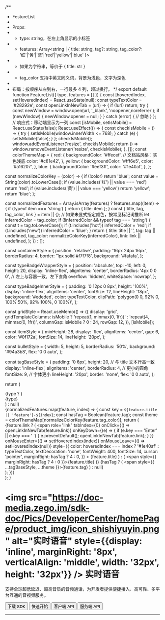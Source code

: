 /**
 * FestureList
 *
 * Props:
 * - type: string，在左上角显示的小标签
 * - features: Array<string | { title: string, tag?: string, tag_color?: '红'|'黄'|'蓝'|'red'|'yellow'|'blue' }>
 *   - 如果为字符串，等价于 { title: str }
 *   - tag_color 支持中英文同义词，背景为浅色，文字为深色
 *
 * 布局：按顺序从左到右，一行最多 4 列，超过换行。
 */
export default function FeatureList({ type, features = [] }) {
  const [hoveredIndex, setHoveredIndex] = React.useState(null);
  const typeTextColor = '#28292e';
  const openLinkInNewTab = (url) => {
    if (!url) return;
    try {
      const newWindow = window.open(url, '_blank', 'noopener,noreferrer');
      if (newWindow) {
        newWindow.opener = null;
      }
    } catch (error) {
      // 忽略
    }
  };
  // 响应式：移动端显示为一列
  const [isMobile, setIsMobile] = React.useState(false);
  React.useEffect(() => {
    const checkIsMobile = () => {
      try {
        setIsMobile(window.innerWidth <= 768);
      } catch (e) {
        setIsMobile(false);
      }
    };
    checkIsMobile();
    window.addEventListener('resize', checkIsMobile);
    return () => window.removeEventListener('resize', checkIsMobile);
  }, []);
  const colorThemeMap = {
    red: {
      backgroundColor: '#ffecef', // 文档站风格：实色浅底
      color: '#c81e42',
    },
    yellow: {
      backgroundColor: '#fff6e5',
      color: '#a16207',
    },
    blue: {
      backgroundColor: '#eef3ff',
      color: '#1e40af',
    },
  };

  const normalizeColorKey = (color) => {
    if (!color) return 'blue';
    const value = String(color).toLowerCase();
    if (value.includes('红') || value === 'red') return 'red';
    if (value.includes('黄') || value === 'yellow') return 'yellow';
    return 'blue';
  };

  const normalizedFeatures = Array.isArray(features)
    ? features.map((item) => {
        if (typeof item === 'string') {
          return { title: item };
        }
        const { title, tag, tag_color, link } = item || {};
        // 如果未显式指定颜色，按常见标记词推断
        let inferredColor = tag_color;
        if (!inferredColor && typeof tag === 'string') {
          const t = tag.toLowerCase();
          if (t.includes('hot')) inferredColor = 'red';
          if (t.includes('new')) inferredColor = 'blue';
        }
        return {
          title: title || '',
          tag: tag || undefined,
          tag_color: normalizeColorKey(inferredColor),
          link: link || undefined,
        };
      })
    : [];

  const containerStyle = {
    position: 'relative',
    padding: '16px 24px 16px',
    borderRadius: 4,
    border: '1px solid #f7f7f8',
    background: '#fafafa',
  };

  const typeBadgeWrapperStyle = {
    position: 'absolute',
    top: -10,
    left: 0,
    height: 20,
    display: 'inline-flex',
    alignItems: 'center',
    borderRadius: '4px 0 0 0', // 左上与容器一致，左下直角
    overflow: 'hidden',
    whiteSpace: 'nowrap',
  };

  const typeBadgeInnerStyle = {
    padding: '0 12px 0 8px',
    height: '100%',
    display: 'inline-flex',
    alignItems: 'center',
    fontSize: 12,
    lineHeight: '18px',
    background: '#ededed',
    color: typeTextColor,
    clipPath: 'polygon(0 0, 92% 0, 100% 50%, 92% 100%, 0 100%)',
  };

  const gridStyle = React.useMemo(() => ({
    display: 'grid',
    gridTemplateColumns: isMobile ? 'repeat(1, minmax(0, 1fr))' : 'repeat(4, minmax(0, 1fr))',
    columnGap: isMobile ? 0 : 24,
    rowGap: 12,
  }), [isMobile]);

  const itemStyle = {
    minHeight: 28,
    display: 'flex',
    alignItems: 'center',
    gap: 6,
    color: '#0f172a',
    fontSize: 14,
    lineHeight: '20px',
  };

  const bulletStyle = {
    width: 5,
    height: 5,
    borderRadius: '50%',
    background: '#94a3b8',
    flex: '0 0 auto',
  };

  const tagBaseStyle = {
    padding: '0 6px',
    height: 20, // 与 title 文本行高一致
    display: 'inline-flex',
    alignItems: 'center',
    borderRadius: 4, // 更小的圆角
    fontSize: 9, // 字体更小
    lineHeight: '20px',
    border: 'none',
    flex: '0 0 auto',
  };

  return (
    <div style={containerStyle}>
      {type ? (
        <div style={typeBadgeWrapperStyle}>
          <div style={typeBadgeInnerStyle}>{type}</div>
        </div>
      ) : null}
      <div style={gridStyle}>
        {normalizedFeatures.map((feature, index) => {
          const key = `${feature.title || 'feature'}-${index}`;
          const hasTag = Boolean(feature.tag);
          const theme = colorThemeMap[normalizeColorKey(feature.tag_color)];
          return (
            <div key={key} style={itemStyle}>
              <span style={bulletStyle} />
              {feature.link ? (
                <span
                  role="link"
                  tabIndex={0}
                  onClick={() => openLinkInNewTab(feature.link)}
                  onKeyDown={(e) => {
                    if (e.key === 'Enter' || e.key === ' ') {
                      e.preventDefault();
                      openLinkInNewTab(feature.link);
                    }
                  }}
                  onMouseEnter={() => setHoveredIndex(index)}
                  onMouseLeave={() => setHoveredIndex(null)}
                  style={{
                    color: hoveredIndex === index ? '#1e40af' : typeTextColor,
                    textDecoration: 'none',
                    fontWeight: 400,
                    fontSize: 14,
                    cursor: 'pointer',
                    marginRight: hasTag ? 4 : 0,
                  }}
                >
                  {feature.title}
                </span>
              ) : (
                <span style={{ marginRight: hasTag ? 4 : 0 }}>{feature.title}</span>
              )}
              {hasTag ? (
                <span style={{ ...tagBaseStyle, ...theme }}>{feature.tag}</span>
              ) : null}
            </div>
          );
        })}
      </div>
    </div>
  );
}



# <img src="https://doc-media.zego.im/sdk-doc/Pics/DeveloperCenter/homePage/product_img/icon_shishiyuyin.png" alt="实时语音" style={{display: 'inline', marginRight: '8px', verticalAlign: 'middle', width: '32px', height: '32px'}} /> 实时语音

支持全球超低延迟、超高音质的音频通话，为开发者提供便捷接入、高可靠、多平台互通的音视频服务。

<Button primary-color="NavyBlue" target="_blank" href="/real-time-voice-electron/client-sdk/download-sdk">下载 SDK</Button>
<Button primary-color="NavyBlue" target="_blank" href="/real-time-voice-electron/quick-start/implementing-voice-call">快速开始</Button>
<Button primary-color="NavyBlue" target="_blank" href="/real-time-voice-api/overview">客户端 API</Button>
<Button primary-color="NavyBlue" target="_blank" href="/real-time-voice-server/api-reference/overview">服务端 API</Button>

---

<Steps titleSite="h3">
  <Step title="产品介绍" icon="https://doc-media.zego.im/sdk-doc/Pics/Express/overview_catalog/icon_documentation_jianjie.png">
    <FeatureList
      features={        [
                {
                        "title": "概述",
                        "link": "/real-time-voice-electron/introduction/overview"
                },
                {
                        "title": "产品功能",
                        "link": "/real-time-voice-electron/introduction/product-feature-list"
                },
                {
                        "title": "实时语音价格说明",
                        "link": "/real-time-voice-electron/introduction/pricing/rtc"
                },
                {
                        "title": "服务端混流价格说明",
                        "link": "/real-time-voice-electron/introduction/pricing/server-side-stream-mixing"
                },
                {
                        "title": "CDN 直播价格说明",
                        "link": "/real-time-voice-electron/introduction/pricing/cdn-live-streaming"
                },
                {
                        "title": "实时音视频 SDK 与实时语音 SDK 差异",
                        "link": "/real-time-voice-electron/introduction/difference-between-audio-and-video-sdk"
                }
        ]}
    />
  </Step>
  <Step title="快速开始" icon="https://doc-media.zego.im/sdk-doc/Pics/Express/overview_catalog/icon_documentation_kuaisukaishi.png">
    <FeatureList
      features={        [
                {
                        "title": "跑通示例源码",
                        "link": "/real-time-voice-electron/quick-start/run-example-code"
                },
                {
                        "title": "集成 SDK",
                        "link": "/real-time-voice-electron/quick-start/integrating-sdk"
                },
                {
                        "title": "实现音频通话",
                        "link": "/real-time-voice-electron/quick-start/implementing-voice-call"
                },
                {
                        "title": "场景化音视频配置",
                        "link": "/real-time-voice-electron/quick-start/scenario-based-audio-video-configuration"
                },
                {
                        "title": "设置回调",
                        "link": "/real-time-voice-electron/quick-start/setting-callback"
                }
        ]}
    />
  </Step>
  <Step title="通信能力" icon="https://doc-media.zego.im/sdk-doc/Pics/Express/overview_catalog/icon_documentation_tongxun.png">
    <FeatureList
      type="基础"
      features={        [
                {
                        "title": "使用 Token 鉴权",
                        "link": "/real-time-voice-electron/communication/using-token-authentication"
                }
        ]}
    />
    <br/>
    <FeatureList
      type="进阶"
      features={        [
                {
                        "title": "多源采集",
                        "link": "/real-time-voice-electron/communication/multi-source-capture"
                },
                {
                        "title": "流量控制",
                        "link": "/real-time-voice-electron/communication/traffic-control"
                },
                {
                        "title": "地理围栏",
                        "link": "/real-time-voice-electron/communication/geofencing"
                }
        ]}
    />
  </Step>
  <Step title="直播能力" icon="https://doc-media.zego.im/sdk-doc/Pics/Express/overview_catalog/icon_documentation_zhibo.png">
    <FeatureList
      type="基础"
      features={        [
                {
                        "title": "混流",
                        "link": "/real-time-voice-electron/live-streaming/stream-mixing"
                }
        ]}
    />
  </Step>
  <Step title="参考文档" icon="https://doc-media.zego.im/sdk-doc/Pics/Express/overview_catalog/icon_documentation_cankaowendang.png">
    <FeatureList
      features={      [
            {
                  "title": "客户端 API",
                  "link": "/real-time-voice-api/overview"
            },
            {
                  "title": "服务端 API",
                  "link": "/real-time-voice-server/api-reference/overview"
            },
            {
                  "title": "常见错误码",
                  "link": "/real-time-voice-ios/client-sdk/error-code"
            },
            {
                  "title": "常见问题",
                  "link": "/faq/overview"
            }
      ]}
    />
  </Step>
</Steps>